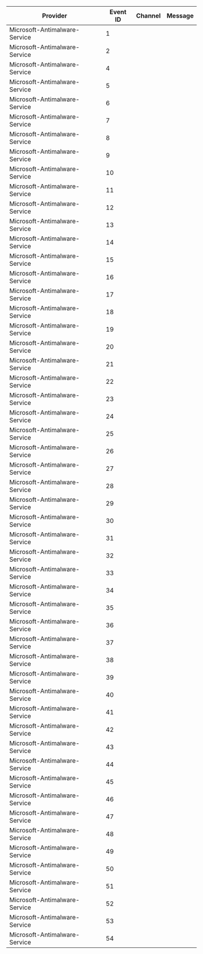 Provider                       |  Event ID  |  Channel  |  Message
-------------------------------|------------|-----------|---------
Microsoft-Antimalware-Service  |  1         |           |
Microsoft-Antimalware-Service  |  2         |           |
Microsoft-Antimalware-Service  |  4         |           |
Microsoft-Antimalware-Service  |  5         |           |
Microsoft-Antimalware-Service  |  6         |           |
Microsoft-Antimalware-Service  |  7         |           |
Microsoft-Antimalware-Service  |  8         |           |
Microsoft-Antimalware-Service  |  9         |           |
Microsoft-Antimalware-Service  |  10        |           |
Microsoft-Antimalware-Service  |  11        |           |
Microsoft-Antimalware-Service  |  12        |           |
Microsoft-Antimalware-Service  |  13        |           |
Microsoft-Antimalware-Service  |  14        |           |
Microsoft-Antimalware-Service  |  15        |           |
Microsoft-Antimalware-Service  |  16        |           |
Microsoft-Antimalware-Service  |  17        |           |
Microsoft-Antimalware-Service  |  18        |           |
Microsoft-Antimalware-Service  |  19        |           |
Microsoft-Antimalware-Service  |  20        |           |
Microsoft-Antimalware-Service  |  21        |           |
Microsoft-Antimalware-Service  |  22        |           |
Microsoft-Antimalware-Service  |  23        |           |
Microsoft-Antimalware-Service  |  24        |           |
Microsoft-Antimalware-Service  |  25        |           |
Microsoft-Antimalware-Service  |  26        |           |
Microsoft-Antimalware-Service  |  27        |           |
Microsoft-Antimalware-Service  |  28        |           |
Microsoft-Antimalware-Service  |  29        |           |
Microsoft-Antimalware-Service  |  30        |           |
Microsoft-Antimalware-Service  |  31        |           |
Microsoft-Antimalware-Service  |  32        |           |
Microsoft-Antimalware-Service  |  33        |           |
Microsoft-Antimalware-Service  |  34        |           |
Microsoft-Antimalware-Service  |  35        |           |
Microsoft-Antimalware-Service  |  36        |           |
Microsoft-Antimalware-Service  |  37        |           |
Microsoft-Antimalware-Service  |  38        |           |
Microsoft-Antimalware-Service  |  39        |           |
Microsoft-Antimalware-Service  |  40        |           |
Microsoft-Antimalware-Service  |  41        |           |
Microsoft-Antimalware-Service  |  42        |           |
Microsoft-Antimalware-Service  |  43        |           |
Microsoft-Antimalware-Service  |  44        |           |
Microsoft-Antimalware-Service  |  45        |           |
Microsoft-Antimalware-Service  |  46        |           |
Microsoft-Antimalware-Service  |  47        |           |
Microsoft-Antimalware-Service  |  48        |           |
Microsoft-Antimalware-Service  |  49        |           |
Microsoft-Antimalware-Service  |  50        |           |
Microsoft-Antimalware-Service  |  51        |           |
Microsoft-Antimalware-Service  |  52        |           |
Microsoft-Antimalware-Service  |  53        |           |
Microsoft-Antimalware-Service  |  54        |           |
